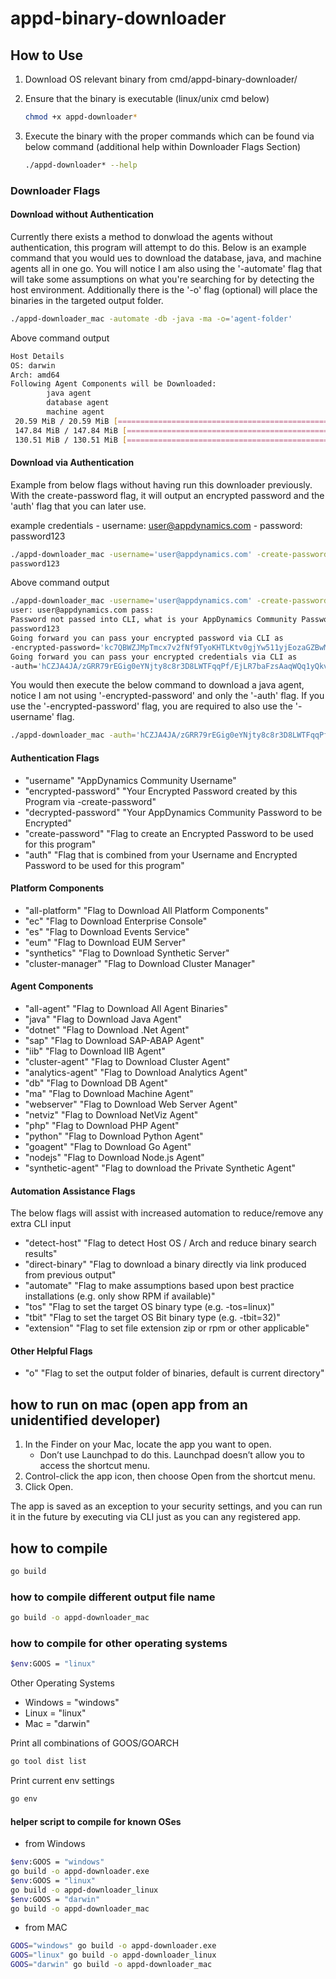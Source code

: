 # appd-binary-downloader

## How to Use

1. Download OS relevant binary from cmd/appd-binary-downloader/
2. Ensure that the binary is executable (linux/unix cmd below)

    ```bash
    chmod +x appd-downloader*
    ```

3. Execute the binary with the proper commands which can be found via below command (additional help within Downloader Flags Section)

    ```bash
    ./appd-downloader* --help
    ```

### Downloader Flags

#### Download without Authentication

Currently there exists a method to donwload the agents without authentication, this program will attempt to do this. Below is an example command that you would ues to download the database, java, and machine agents all in one go. You will notice I am also using the '-automate' flag that will take some assumptions on what you're searching for by detecting the host environment. Additionally there is the '-o' flag (optional) will place the binaries in the targeted output folder.

```bash
./appd-downloader_mac -automate -db -java -ma -o='agent-folder'
```

Above command output

```bash
Host Details
OS: darwin
Arch: amd64
Following Agent Components will be Downloaded:
        java agent
        database agent
        machine agent
 20.59 MiB / 20.59 MiB [=================================================================================================================] 100.00% 51.10 MiB/s 0s
 147.84 MiB / 147.84 MiB [===============================================================================================================] 100.00% 29.96 MiB/s 4s
 130.51 MiB / 130.51 MiB [===============================================================================================================] 100.00% 43.18 MiB/s 3s
 ```

#### Download via Authentication

Example from below flags without having run this downloader previously. With the create-password flag, it will output an encrypted password and the 'auth' flag that you can later use.

example credentials
    - username: user@appdynamics.com
    - password: password123

```bash
./appd-downloader_mac -username='user@appdynamics.com' -create-password
password123
```

Above command output

```bash
./appd-downloader_mac -username='user@appdynamics.com' -create-password
user: user@appdynamics.com pass:
Password not passed into CLI, what is your AppDynamics Community Password?
password123
Going forward you can pass your encrypted password via CLI as
-encrypted-password='kc7QBWZJMpTmcx7v2fNf9TyoKHTLKtv0gjYw511yjEozaGZBwM3+OjgAqgDhF4XkYehj38Rzd6IN8424Dpc/OiiNRMVdErWy'
Going forward you can pass your encrypted credentials via CLI as
-auth='hCZJA4JA/zGRR79rEGig0eYNjty8c8r3D8LWTFqqPf/EjLR7baFzsAaqWQq1yQkvK99B7n6sFQM62I7TR6GRIgAnEl0LvZk5HRjBRSZWAwZ+Fdm2y+oNwr8=:kc7QBWZJMpTmcx7v2fNf9TyoKHTLKtv0gjYw511yjEozaGZBwM3+OjgAqgDhF4XkYehj38Rzd6IN8424Dpc/OiiNRMVdErWy'
```

You would then execute the below command to download a java agent, notice I am not using '-encrypted-password' and only the '-auth' flag. If you use the '-encrypted-password' flag, you are required to also use the '-username' flag.

```bash
./appd-downloader_mac -auth='hCZJA4JA/zGRR79rEGig0eYNjty8c8r3D8LWTFqqPf/EjLR7baFzsAaqWQq1yQkvK99B7n6sFQM62I7TR6GRIgAnEl0LvZk5HRjBRSZWAwZ+Fdm2y+oNwr8=:kc7QBWZJMpTmcx7v2fNf9TyoKHTLKtv0gjYw511yjEozaGZBwM3+OjgAqgDhF4XkYehj38Rzd6IN8424Dpc/OiiNRMVdErWy' -java
```

#### Authentication Flags

- "username" "AppDynamics Community  Username"
- "encrypted-password" "Your Encrypted Password created by this Program via -create-password"
- "decrypted-password" "Your AppDynamics Community Password to be Encrypted"
- "create-password" "Flag to create an Encrypted Password to be used for this program"
- "auth" "Flag that is combined from your Username and Encrypted Password to be used for this program"

#### Platform Components

- "all-platform" "Flag to Download All Platform Components"
- "ec" "Flag to Download Enterprise Console"
- "es" "Flag to Download Events Service"
- "eum" "Flag to Download EUM Server"
- "synthetics" "Flag to Download Synthetic Server"
- "cluster-manager" "Flag to Download Cluster Manager"

#### Agent Components

- "all-agent" "Flag to Download All Agent Binaries"
- "java" "Flag to Download Java Agent"
- "dotnet" "Flag to Download .Net Agent"
- "sap" "Flag to Download SAP-ABAP Agent"
- "iib" "Flag to Download IIB Agent"
- "cluster-agent" "Flag to Download Cluster Agent"
- "analytics-agent" "Flag to Download Analytics Agent"
- "db" "Flag to Download DB Agent"
- "ma" "Flag to Download Machine Agent"
- "webserver" "Flag to Download Web Server Agent"
- "netviz" "Flag to Download NetViz Agent"
- "php" "Flag to Download PHP Agent"
- "python" "Flag to Download Python Agent"
- "goagent" "Flag to Download Go Agent"
- "nodejs" "Flag to Download Node.js Agent"
- "synthetic-agent" "Flag to download the Private Synthetic Agent"

#### Automation Assistance Flags

The below flags will assist with increased automation to reduce/remove any extra CLI input

- "detect-host" "Flag to detect Host OS / Arch and reduce binary search results"
- "direct-binary" "Flag to download a binary directly via link produced from previous output"
- "automate" "Flag to make assumptions based upon best practice installations (e.g. only show RPM if available)"
- "tos" "Flag to set the target OS binary type (e.g. -tos=linux)"
- "tbit" "Flag to set the target OS Bit binary type (e.g. -tbit=32)"
- "extension" "Flag to set file extension zip or rpm or other applicable"

#### Other Helpful Flags

- "o" "Flag to set the output folder of binaries, default is current directory"

## how to run on mac (open app from an unidentified developer)

1. In the Finder  on your Mac, locate the app you want to open.
    - Don’t use Launchpad to do this. Launchpad doesn’t allow you to access the shortcut menu.
2. Control-click the app icon, then choose Open from the shortcut menu.
3. Click Open.

The app is saved as an exception to your security settings, and you can run it in the future by executing via CLI just as you can any registered app.

## how to compile

```bash
go build
```

### how to compile different output file name

```bash
go build -o appd-downloader_mac
```

### how to compile for other operating systems

```bash
$env:GOOS = "linux"
```

Other Operating Systems

- Windows = "windows"
- Linux = "linux"
- Mac = "darwin"

Print all combinations of GOOS/GOARCH

```bash
go tool dist list
```

Print current env settings

```bash
go env
```

#### helper script to compile for known OSes

- from Windows

```bash
$env:GOOS = "windows"
go build -o appd-downloader.exe
$env:GOOS = "linux"
go build -o appd-downloader_linux
$env:GOOS = "darwin"
go build -o appd-downloader_mac
```

- from MAC

```bash
GOOS="windows" go build -o appd-downloader.exe
GOOS="linux" go build -o appd-downloader_linux
GOOS="darwin" go build -o appd-downloader_mac
```
